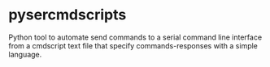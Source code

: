 # pysercmdscripts

Python tool to automate send commands to a serial command line interface from a cmdscript text file that specify commands-responses with a simple language.
